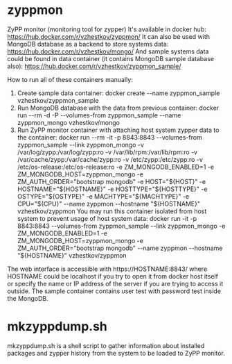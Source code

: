 # zyppmon
ZyPP monitor (monitoring tool for zypper)
It's available in docker hub:
https://hub.docker.com/r/vzhestkov/zyppmon/
It can also be used with MongoDB database as a backend to store systems data:
https://hub.docker.com/r/vzhestkov/mongo/
And sample systems data could be found in data container (it contains MongoDB sample database also):
https://hub.docker.com/r/vzhestkov/zyppmon_sample/

How to run all of these containers manually:
1. Create sample data container:
docker create --name zyppmon_sample vzhestkov/zyppmon_sample
2. Run MongoDB database with the data from previous container:
docker run --rm -d -P --volumes-from zyppmon_sample --name zyppmon_mongo vzhestkov/mongo
3. Run ZyPP monitor container with attaching host system zypper data to the container:
docker run --rm -it -p 8843:8843 --volumes-from zyppmon_sample --link zyppmon_mongo -v /var/log/zypp:/var/log/zypp:ro -v /var/lib/rpm:/var/lib/rpm:ro -v /var/cache/zypp:/var/cache/zypp:ro -v /etc/zypp:/etc/zypp:ro -v /etc/os-release:/etc/os-release:ro -e ZM_MONGODB_ENABLED=1 -e ZM_MONGODB_HOST=zyppmon_mongo -e ZM_AUTH_ORDER="bootstrap mongodb" -e HOST="${HOST}" -e HOSTNAME="${HOSTNAME}" -e HOSTTYPE="${HOSTTYPE}" -e OSTYPE="${OSTYPE}" -e MACHTYPE="${MACHTYPE}" -e CPU="${CPU}" --name zyppmon --hostname "${HOSTNAME}" vzhestkov/zyppmon
You may run this container isolated from host system to prevent usage of host system data:
docker run -it -p 8843:8843 --volumes-from zyppmon_sample --link zyppmon_mongo -e ZM_MONGODB_ENABLED=1 -e ZM_MONGODB_HOST=zyppmon_mongo -e ZM_AUTH_ORDER="bootstrap mongodb" --name zyppmon --hostname "${HOSTNAME}" vzhestkov/zyppmon

The web interface is accessible with https://HOSTNAME:8843/ where HOSTNAME could be localhost if you try to open it from docker host itself or specify the name or IP address of the server if you are trying to access it outside.
The sample container contains user test with password test inside the MongoDB.

# mkzyppdump.sh
mkzyppdump.sh is a shell script to gather information about installed packages and zypper history from the system to be loaded to ZyPP monitor.